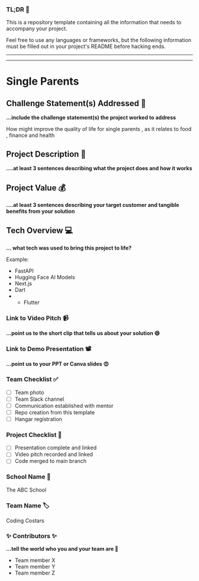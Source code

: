 ### TL;DR 🚨 
This is a repository template containing all the information that needs to accompany your project.

Feel free to use any languages or frameworks, but the following information must be filled out in your project's README before hacking ends.
_______________
_______________

# Single Parents 

## Challenge Statement(s) Addressed 🎯
**...include the challenge statement(s) the project worked to address**

How might improve the quality of life for single parents , as it relates to food , finance and health

## Project Description 🤯
**....at least 3 sentences describing what the project does and how it works**

## Project Value 💰
**....at least 3 sentences describing your target customer and tangible benefits from your solution**

## Tech Overview 💻
**... what tech was used to bring this project to life?**

Example:
* FastAPI
* Hugging Face AI Models
* Next.js
* Dart
*  * Flutter

### Link to Video Pitch 📹
**...point us to the short clip that tells us about your solution 😄**

### Link to Demo Presentation 📽
**...point us to your PPT or Canva slides 😍**

### Team Checklist ✅
- [ ] Team photo
- [ ] Team Slack channel
- [ ] Communication established with mentor
- [ ] Repo creation from this template
- [ ] Hangar registration

### Project Checklist 🏁
- [ ] Presentation complete and linked
- [ ] Video pitch recorded and linked
- [ ] Code merged to main branch

### School Name 🏫
The ABC School

### Team Name 🏷
Coding Costars

### ✨ Contributors ✨
**...tell the world who you and your team are 🙂**
* Team member X 
* Team member Y 
* Team member Z 


